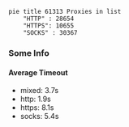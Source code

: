 
```mermaid
pie title 61313 Proxies in list
    "HTTP" : 28654
    "HTTPS": 10655
    "SOCKS" : 30367
```

### Some Info
#### Average Timeout

- mixed: 3.7s
- http: 1.9s
- https: 8.1s
- socks: 5.4s